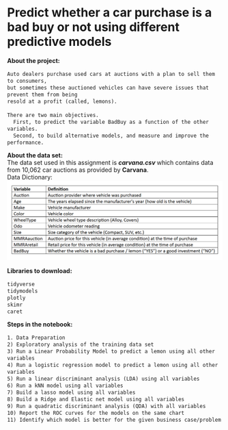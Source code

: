 # Predict whether a car purchase is a bad buy or not using different predictive models

<b> About the project: </b>

    Auto dealers purchase used cars at auctions with a plan to sell them to consumers, 
    but sometimes these auctioned vehicles can have severe issues that prevent them from being 
    resold at a profit (called, lemons). 
    
    There are two main objectives. 
      First, to predict the variable BadBuy as a function of the other variables. 
      Second, to build alternative models, and measure and improve the performance.
  
<b> About the data set: </b> </br>
The data set used in this assignment is <i><b> carvana.csv </b></i> which contains data from 10,062 car auctions as provided by <b>Carvana</b>. </br>
Data Dictionary:
![](Images/data_dictionary.PNG)<br/>

<b> Libraries to download: </b> </br>

    tidyverse
    tidymodels
    plotly
    skimr
    caret

<b> Steps in the notebook:</b> </br>

    1. Data Preparation
    2) Exploratory analysis of the training data set
    3) Run a Linear Probability Model to predict a lemon using all other variables
    4) Run a logistic regression model to predict a lemon using all other variables
    5) Run a linear discriminant analysis (LDA) using all variables
    6) Run a kNN model using all variables
    7) Build a lasso model using all variables
    8) Build a Ridge and Elastic net model using all variables
    9) Run a quadratic discriminant analysis (QDA) with all variables
    10) Report the ROC curves for the models on the same chart
    11) Identify which model is better for the given business case/problem
